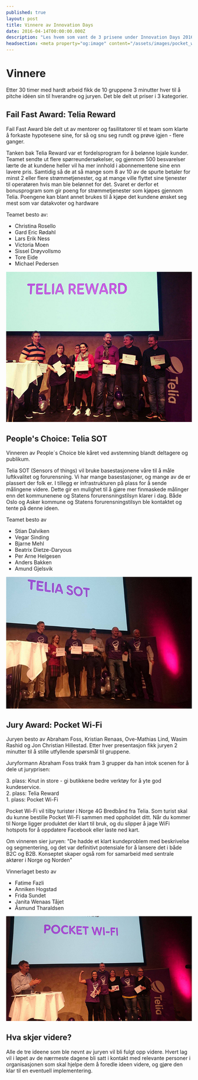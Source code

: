 ```yaml
---
published: true
layout: post
title: Vinnere av Innovation Days
date: 2016-04-14T00:00:00.000Z
description: "Les hvem som vant de 3 prisene under Innovation Days 2016"
headsection: <meta property="og:image" content="/assets/images/pocket_wifi.jpg" />
---
```


# Vinnere

Etter 30 timer med hardt arbeid fikk de 10 gruppene 3 minutter hver til å pitche idéen sin til hverandre og juryen. Det ble delt ut priser i 3 kategorier.

## Fail Fast Award: Telia Reward

Fail Fast Award ble delt ut av mentorer og fasilitatorer til et team som klarte å forkaste hypotesene sine, for så og snu seg rundt og prøve igjen - flere ganger.

Tanken bak Telia Reward var et fordelsprogram for å belønne lojale kunder. Teamet sendte ut flere spørreundersøkelser, og gjennom 500 besvarelser lærte de at kundene heller vil ha mer innhold i abonnementene sine enn lavere pris. Samtidig så de at så mange som 8 av 10 av de spurte betaler for minst 2 eller flere strømmetjenester, og at mange ville flyttet sine tjenester til operatøren hvis man ble belønnet for det. Svaret er derfor et bonusprogram som gir poeng for strømmetjenester som kjøpes gjennom Telia. Poengene kan blant annet brukes til å kjøpe det kundene ønsket seg mest som var datakvoter og hardware

Teamet besto av:

* Christina Rosello
* Gard Eric Rødahl
* Lars Erik Ness
* Victoria Moen
* Sissel Drøyvollsmo
* Tore Eide
* Michael Pedersen

<img src="/assets/images/telia_reward.jpg" alt="Team Telia Reward" />

## People's Choice: Telia SOT

Vinneren av People´s Choice ble kåret ved avstemning blandt deltagere og publikum. 

Telia SOT (Sensors of things) vil bruke basestasjonene våre til å måle luftkvalitet og forurensning. Vi har mange basestasjoner, og mange av de er plassert der folk er. I tillegg er infrastrukturen på plass for å sende målingene videre. Dette gir en mulighet til å gjøre mer finmaskede målinger enn det kommunenene og Statens forurensningstilsyn klarer i dag. Både Oslo og Asker kommune og Statens forurensningstilsyn ble kontaktet og tente på denne ideen.

Teamet besto av

* Stian Dalviken
* Vegar Sinding
* Bjarne Mehl
* Beatrix Dietze-Daryous
* Per Arne Helgesen
* Anders Bakken
* Amund Gjelsvik

<img src="/assets/images/telia_sot.jpg" alt="Team Telia SOT" />

## Jury Award: Pocket Wi-Fi

Juryen besto av Abraham Foss, Kristian Renaas, Ove-Mathias Lind, Wasim Rashid og Jon Christian Hillestad. Etter hver presentasjon fikk juryen 2 minutter til å stille utfyllende spørsmål til gruppene.

Juryformann Abraham Foss trakk fram 3 grupper da han intok scenen for å dele ut juryprisen:

<p>3. plass: Knut in store - gi butikkene bedre verktøy for å yte god kundeservice.<br/>
2. plass: Telia Reward<br/>
1. plass: Pocket Wi-Fi</p>

Pocket Wi-Fi vil tilby turister i Norge 4G Bredbånd fra Telia. Som turist skal du kunne bestille Pocket Wi-Fi sammen med oppholdet ditt. Når du kommer til Norge ligger produktet der klart til bruk, og du slipper å jage WiFi hotspots for å oppdatere Facebook eller laste ned kart.

Om vinneren sier juryen: "De hadde et klart kundeproblem med beskrivelse og segmentering, og det var definitivt potensiale for å lansere det i både B2C og B2B. Konseptet skaper også rom for samarbeid med sentrale aktører i Norge og Norden"

Vinnerlaget besto av

* Fatime Fazli
* Anniken Hogstad
* Frida Sundet
* Janita Wenaas Tåjet
* Åsmund Tharaldsen

<img src="/assets/images/pocket_wifi.jpg" alt="Team Telia SOT" />

## Hva skjer videre?

Alle de tre ideene som ble nevnt av juryen vil bli fulgt opp videre. Hvert lag vil i løpet av de nærmeste dagene bli satt i kontakt med relevante personer i organisasjonen som skal hjelpe dem å foredle ideen videre, og gjøre den klar til en eventuell implementering.